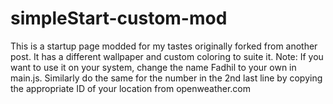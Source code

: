 # simpleStart-custom-mod
This is a startup page modded for my tastes originally forked from another post.
It has a different wallpaper and custom coloring to suite it.
Note: If you want to use it on your system, change the name Fadhil to your own in main.js.
Similarly do the same for the number in the 2nd last line by copying the appropriate ID of your location from openweather.com
